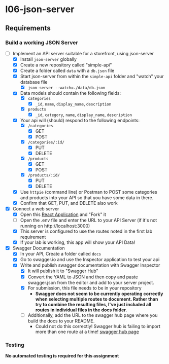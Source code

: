 # l06-json-server

## Requirements

### Build a working JSON Server

* [ ] Implement an API server suitable for a storefront, using json-server
  * [x] Install `json-server` globally
  * [x] Create a new repository called "simple-api"
  * [x] Create a folder called `data` with a `db.json` file
  * [x] Start json-server from within the `simple-api` folder and "watch" your database file
    * [x] `json-server --watch=./data/db.json`
  * [x] Data models should contain the following fields:
    * [x] `categories`
      * [x] `_id`, `name`, `display_name`, `description`
    * [x] `products`
      * [x] `_id`, `category`, `name`, `display_name`, `description`
  * [x] Your api will (should) respond to the following endpoints:
    * [x] `/categories`  
      * [x] GET
      * [x] POST
    * [x] `/categories/:id/`
      * [x] PUT
      * [x] DELETE
    * [x] `/products`
      * [x] GET
      * [x] POST
    * [x] `/products/:id/`
      * [x] PUT
      * [x] DELETE
  * [x] Use `httpie` (command line) or Postman to POST some categories and products into your API so that you have some data in there. 
  * [x] Confirm that GET, PUT, and DELETE also work

* [x] Connect a web server
  * [x] Open this [React Application](https://codesandbox.io/s/w638oyk7o8) and "Fork" it
  * [ ] Open the .env file and enter the URL to your API Server (if it's not running on http://localhost:3000)
  * [x] This server is configured to use the routes noted in the first lab requirement
  * [x] If your lab is working, this app will show your API Data!

* [x] Swagger Documentation
  * [x] In your API, Create a folder called `docs`
  * [x] Go to swagger.io and use the Inspector application to test your api
  * [x] Write and publish swagger documentation with Swagger Inspector
    * [x] It will publish it to "Swagger Hub"
    * [x] Convert the YAML to JSON and then copy and paste swagger.json from the editor and add to your server project.
    * [x] For submission, this file needs to be in your repository
      * **Swagger does not seem to be currently operating correctly when selecting multiple routes to document.  Rather than try to combine the resulting files, I've just included all routes in individual files in the docs folder.**
    * [ ] Additionally, add the URL to the swagger hub page where you build the docs to your README.
      * Could not do this correctly!  Swagger hub is failing to import more than one route at a time!
      [swagger hub page](https://app.swaggerhub.com/apis/JAKimball/default-title/0.1)

### Testing

**No automated testing is required for this assignment**
